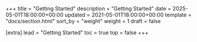 +++
title = "Getting Started"
description = "Getting Started"
date = 2025-05-01T18:00:00+00:00
updated = 2021-05-01T18:00:00+00:00
template = "docs/section.html"
sort_by = "weight"
weight = 1
draft = false

[extra]
lead = "Getting Started"
toc = true
top = false
+++
